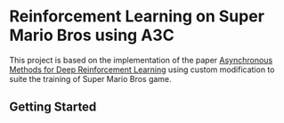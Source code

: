 # Reinforcement Learning on Super Mario Bros using A3C

This project is based on the implementation of the paper [Asynchronous Methods for Deep Reinforcement Learning](https://arxiv.org/abs/1602.01783) using custom modification to suite the training of Super Mario Bros game.

## Getting Started